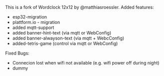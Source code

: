 This is a fork of Wordclock 12x12 by @matthiasroessler.
Added features:
- esp32-migration
- plattform.io - migration
- added mqtt-support
- added banner-hint-text (via mqtt or WebConfig)
- added banner-alwayson-text (via mqtt + WebcConfig)
- added-tetris-game (control via mqtt or WebConfig)

Fixed Bugs:
- Connecion lost when wifi not available (e.g. wifi power off during night)
- dummy